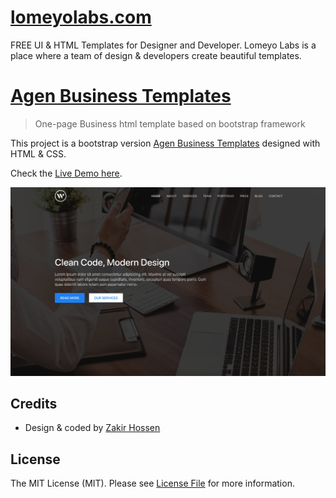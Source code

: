 # [lomeyolabs.com](https://lomeyolabs.com)
FREE UI & HTML Templates for Designer and Developer. Lomeyo Labs is a place where a team of design & developers create beautiful templates.

# [Agen Business Templates](https://www.echotemplate.com/templates/wdz-one-page-business-html-template)

> One-page Business html template based on bootstrap framework

This project is a bootstrap version [Agen Business Templates](https://www.echotemplate.com/templates/wdz-one-page-business-html-template) designed with HTML & CSS.

Check the [Live Demo here](https://demo.echotemplate.com/agen-one-page-business-html-template/).

![](img/screenshot.png)

## Credits
- Design & coded by [Zakir Hossen](https://github.com/devzakir)

## License
The MIT License (MIT). Please see [License File](LICENSE.md) for more information.
